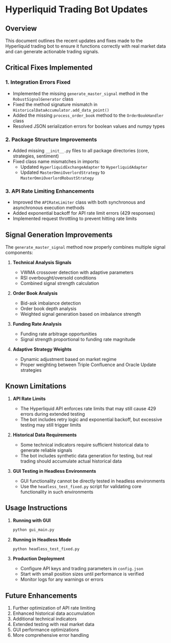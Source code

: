 # Hyperliquid Trading Bot Updates

## Overview
This document outlines the recent updates and fixes made to the Hyperliquid trading bot to ensure it functions correctly with real market data and can generate actionable trading signals.

## Critical Fixes Implemented

### 1. Integration Errors Fixed
- Implemented the missing `generate_master_signal` method in the `RobustSignalGenerator` class
- Fixed the method signature mismatch in `HistoricalDataAccumulator.add_data_point()`
- Added the missing `process_order_book` method to the `OrderBookHandler` class
- Resolved JSON serialization errors for boolean values and numpy types

### 2. Package Structure Improvements
- Added missing `__init__.py` files to all package directories (core, strategies, sentiment)
- Fixed class name mismatches in imports:
  - Updated `HyperliquidExchangeAdapter` to `HyperliquidAdapter`
  - Updated `MasterOmniOverlordStrategy` to `MasterOmniOverlordRobustStrategy`

### 3. API Rate Limiting Enhancements
- Improved the `APIRateLimiter` class with both synchronous and asynchronous execution methods
- Added exponential backoff for API rate limit errors (429 responses)
- Implemented request throttling to prevent hitting rate limits

## Signal Generation Improvements

The `generate_master_signal` method now properly combines multiple signal components:

1. **Technical Analysis Signals**
   - VWMA crossover detection with adaptive parameters
   - RSI overbought/oversold conditions
   - Combined signal strength calculation

2. **Order Book Analysis**
   - Bid-ask imbalance detection
   - Order book depth analysis
   - Weighted signal generation based on imbalance strength

3. **Funding Rate Analysis**
   - Funding rate arbitrage opportunities
   - Signal strength proportional to funding rate magnitude

4. **Adaptive Strategy Weights**
   - Dynamic adjustment based on market regime
   - Proper weighting between Triple Confluence and Oracle Update strategies

## Known Limitations

1. **API Rate Limits**
   - The Hyperliquid API enforces rate limits that may still cause 429 errors during extended testing
   - The bot includes retry logic and exponential backoff, but excessive testing may still trigger limits

2. **Historical Data Requirements**
   - Some technical indicators require sufficient historical data to generate reliable signals
   - The bot includes synthetic data generation for testing, but real trading should accumulate actual historical data

3. **GUI Testing in Headless Environments**
   - GUI functionality cannot be directly tested in headless environments
   - Use the `headless_test_fixed.py` script for validating core functionality in such environments

## Usage Instructions

1. **Running with GUI**
   ```bash
   python gui_main.py
   ```

2. **Running in Headless Mode**
   ```bash
   python headless_test_fixed.py
   ```

3. **Production Deployment**
   - Configure API keys and trading parameters in `config.json`
   - Start with small position sizes until performance is verified
   - Monitor logs for any warnings or errors

## Future Enhancements

1. Further optimization of API rate limiting
2. Enhanced historical data accumulation
3. Additional technical indicators
4. Extended testing with real market data
5. GUI performance optimizations
6. More comprehensive error handling
